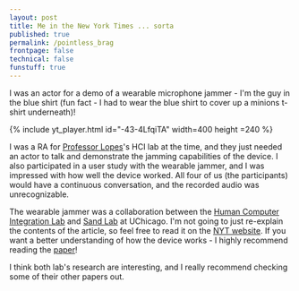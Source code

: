 ```yaml
---
layout: post
title: Me in the New York Times ... sorta
published: true
permalink: /pointless_brag
frontpage: false
technical: false
funstuff: true
---
```


I was an actor for a demo of a wearable microphone jammer - I'm the guy in the blue shirt (fun fact - I had to wear the blue shirt to cover up a minions t-shirt underneath)! 

{% include yt_player.html id="-43-4LfqiTA" width=400 height =240 %}

I was a RA for [Professor Lopes](http://plopes.org/)'s HCI lab at the time, and they just needed an actor to talk and demonstrate the jamming capabilities of the device. I also participated in a user study with the wearable jammer, and I was impressed with how well the device worked. All four of us (the participants) would have a continuous conversation, and the recorded audio was unrecognizable. 

The wearable jammer was a collaboration between the [Human Computer Integration Lab](https://lab.plopes.org/) and [Sand Lab](http://sandlab.cs.uchicago.edu/) at UChicago. I'm not going to just re-explain the contents of the article, so feel free to read it on the [NYT website](https://www.nytimes.com/2020/02/14/technology/alexa-jamming-bracelet-privacy-armor.html). If you want a better understanding of how the device works - I highly recommend reading the [paper](https://dl.acm.org/doi/10.1145/3313831.3376304)!

I think both lab's research are interesting, and I really recommend checking some of their other papers out.
